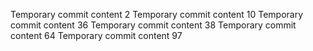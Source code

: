Temporary commit content 2
Temporary commit content 10
Temporary commit content 36
Temporary commit content 38
Temporary commit content 64
Temporary commit content 97
